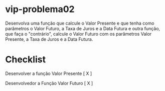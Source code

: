 # vip-problema02

Desenvolva uma função que calcule o Valor Presente e que tenha como parâmetros
o Valor Futuro, a Taxa de Juros e a Data Futura e outra função, que faça o
"contrário", calcule o Valor Futuro com os parâmetros Valor Presente, a Taxa de
Juros e a Data Futura.

# Checklist
Desenvolver a função Valor Presente [ X ]

Desenvolvedor a Função Valor Futuro [ X ]
